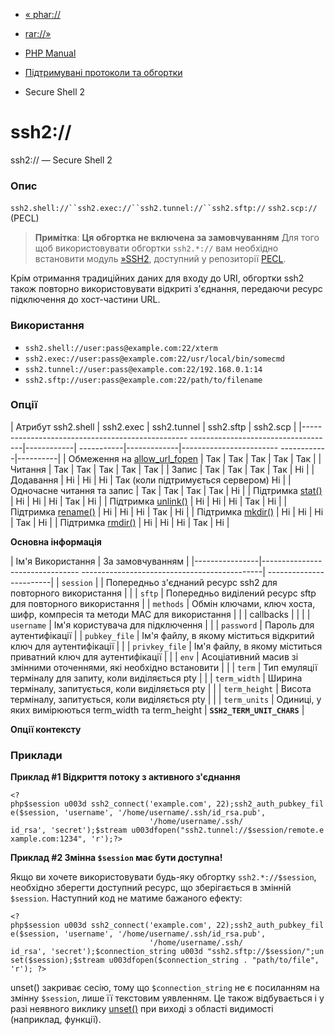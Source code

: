 - [« phar://](wrappers.phar.md)
- [rar://»](wrappers.rar.md)

- [PHP Manual](index.md)
- [Підтримувані протоколи та обгортки](wrappers.md)
- Secure Shell 2

# ssh2://

ssh2:// — Secure Shell 2

### Опис

`ssh2.shell://``ssh2.exec://``ssh2.tunnel://``ssh2.sftp://`
`ssh2.scp://` (PECL)

> **Примітка**: **Ця обгортка не включена за замовчуванням**
> Для того щоб використовувати обгортки `ssh2.*://` вам необхідно
> встановити модуль [»SSH2](https://pecl.php.net/package/ssh2),
> доступний у репозиторії [PECL](https://pecl.php.net/).

Крім отримання традиційних даних для входу до URI, обгортки ssh2 також
повторно використовувати відкриті з'єднання, передаючи ресурс
підключення до хост-частини URL.

### Використання

- `ssh2.shell://user:pass@example.com:22/xterm`
- `ssh2.exec://user:pass@example.com:22/usr/local/bin/somecmd`
- `ssh2.tunnel://user:pass@example.com:22/192.168.0.1:14`
- `ssh2.sftp://user:pass@example.com:22/path/to/filename`

### Опції

| Атрибут ssh2.shell | ssh2.exec | ssh2.tunnel | ssh2.sftp | ssh2.scp |
|------------------------------------------------- ------------------------------------|------------| -----------|-------------|------------------------ ------------|----------|
| Обмеження на [allow_url_fopen](filesystem.configuration.md#ini.allow-url-fopen) | Так | Так | Так | Так | Так |
| Читання | Так | Так | Так | Так | Так |
| Запис | Так | Так | Так | Так | Ні |
| Додавання | Ні | Ні | Ні | Так (коли підтримується сервером) Ні |
| Одночасне читання та запис | Так | Так | Так | Так | Ні |
| Підтримка [stat()](function.stat.md) | Ні | Ні | Ні | Так | Ні |
| Підтримка [unlink()](function.unlink.md) | Ні | Ні | Ні | Так | Ні |
| Підтримка [rename()](function.rename.md) | Ні | Ні | Ні | Так | Ні |
| Підтримка [mkdir()](function.mkdir.md) | Ні | Ні | Ні | Так | Ні |
| Підтримка [rmdir()](function.rmdir.md) | Ні | Ні | Ні | Так | Ні |

**Основна інформація**

| Ім'я Використання | За замовчуванням |
|----------------|-------------------------------- ---------------------------------------------| ------------------------|
| `session` | | Попередньо з'єднаний ресурс ssh2 для повторного використання | |
| `sftp` | Попередньо виділений ресурс sftp для повторного використання |
| `methods` | Обмін ключами, ключ хоста, шифр, компресія та методи MAC для використання | |
| callbacks | | |
| `username` | Ім'я користувача для підключення | |
| `password` | Пароль для аутентифікації |
| `pubkey_file` | Ім'я файлу, в якому міститься відкритий ключ для аутентифікації | |
| `privkey_file` | Ім'я файлу, в якому міститься приватний ключ для аутентифікації | |
| `env` | Асоціативний масив зі змінними оточеннями, які необхідно встановити | |
| `term` | Тип емуляції терміналу для запиту, коли виділяється pty | |
| `term_width` | Ширина терміналу, запитується, коли виділяється pty | |
| `term_height` | Висота терміналу, запитується, коли виділяється pty | |
| `term_units` | Одиниці, у яких вимірюються term_width та term_height | **`SSH2_TERM_UNIT_CHARS`** |

**Опції контексту**

### Приклади

**Приклад #1 Відкриття потоку з активного з'єднання**

` <?php$session u003d ssh2_connect('example.com', 22);ssh2_auth_pubkey_file($session, 'username', '/home/username/.ssh/id_rsa.pub',                                            '/home/username/.ssh/ id_rsa', 'secret');$stream u003dfopen("ssh2.tunnel://$session/remote.example.com:1234", 'r');?> `

**Приклад #2 Змінна `$session` має бути доступна!**

Якщо ви хочете використовувати будь-яку обгортку `ssh2.*://$session`,
необхідно зберегти доступний ресурс, що зберігається в змінній
`$session`. Наступний код не матиме бажаного ефекту:

` <?php$session u003d ssh2_connect('example.com', 22);ssh2_auth_pubkey_file($session, 'username', '/home/username/.ssh/id_rsa.pub',                                            '/home/username/.ssh/ id_rsa', 'secret');$connection_string u003d "ssh2.sftp://$session/";unset($session);$stream u003dfopen($connection_string . "path/to/file", 'r'); ?> `

unset() закриває сесію, тому що `$connection_string` не є
посиланням на змінну `$session`, лише її текстовим уявленням.
Це також відбувається і у разі неявного виклику
[unset()](function.unset.md) при виході з області видимості
(наприклад, функції).
